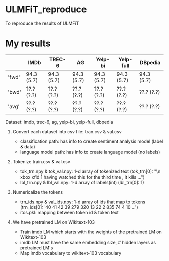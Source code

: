 # ULMFiT_reproduce

To reproduce the results of ULMFiT

# My results
|     | IMDb         | TREC-6       | AG           | Yelp-bi      | Yelp-full    | DBpedia      |
|-----| ------------ | ------------ | ------------ | ------------ | ------------ | ------------ |
|'fwd'| 94.3 (5.7)   | 94.3 (5.7)   | 94.3 (5.7)   | 94.3 (5.7)   | 94.3 (5.7)   | 94.3 (5.7)   |
|'bwd'| ??.? (?.?)   | ??.? (?.?)   | ??.? (?.?)   | ??.? (?.?)   | ??.? (?.?)   | ??.? (?.?)   |
|'avg'| ??.? (?.?)   | ??.? (?.?)   | ??.? (?.?)   | ??.? (?.?)   | ??.? (?.?)   | ??.? (?.?)   |

Dataset: imdb, trec-6, ag, yelp-bi, yelp-full, dbpedia

1. Convert each dataset into csv file: tran.csv & val.csv
    - classification path: has info to create sentiment analysis model (label & data)
    - language model path: has info to create language model (no labels)

2. Tokenize train.csv & val.csv
      - tok_trn.npy & tok_val.npy: 1-d array of tokenized text
        (tok_trn[0]: "\n xbox xfld 1 having watched this for the third time , it kills ...")
      - lbl_trn.npy & lbl_val.npy: 1-d array of labels(int)
        (lbl_trn[0]: 1)

3. Numericalize the tokens
      - trn_ids.npy & val_ids.npy: 1-d array of ids that map to tokens
        (trn_ids[0]: '40 41 42 39 279 320 13 22 2 835 74 4 10 ...')
      - itos.pkl: mapping between token id & token text
  
4. We have pretrained LM on Wikitext-103
      - Train imdb LM which starts with the weights of the pretrained LM on Wikitext-103
      - imdb LM must have the same embedding size, # hidden layers as pretrained LM's
      - Map imdb vocabulary to wikitext-103 vocabulary
  
  
